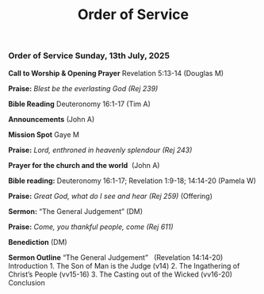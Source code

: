 ﻿---
layout: oos
title: Order of Service
---
### Order of Service Sunday, 13th July, 2025 

**Call to Worship & Opening Prayer** ‭Revelation 5:13-14 (Douglas M)

**Praise:** *Blest be the everlasting God (Rej 239)*

**Bible Reading**  Deuteronomy 16:1-17 (Tim A)

**Announcements** (John A) 

**Mission Spot** Gaye M

**Praise:** *Lord, enthroned in heavenly splendour (Rej 243)*

**Prayer for the church and the world**   (John A)

**Bible reading:** Deuteronomy 16:1-17; Revelation 1:9-18; 14:14-20 (Pamela W)

**Praise:** *Great God, what do I see and hear (Rej 259)* (Offering)

**Sermon:**  “The General Judgement” (DM)

**Praise:** *Come, you thankful people, come (Rej 611)*

**Benediction**  (DM)


**Sermon Outline**
“The General Judgement”   (Revelation 14:14-20)
Introduction
    1.   The Son of Man is the Judge (v14)
    2.   The Ingathering of Christ’s People (vv15-16)
    3.   The Casting out of the Wicked (vv16-20)
Conclusion
